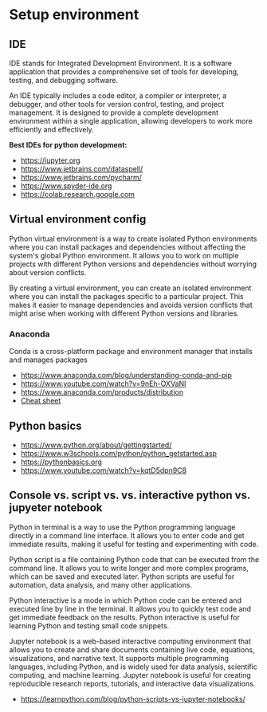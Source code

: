 # Setup environment 

## IDE
IDE stands for Integrated Development Environment. It is a software application that provides a comprehensive set of tools for developing, testing, and debugging software.

An IDE typically includes a code editor, a compiler or interpreter, a debugger, and other tools for version control, testing, and project management. It is designed to provide a complete development environment within a single application, allowing developers to work more efficiently and effectively.

**Best IDEs for python development:**
- https://jupyter.org
- https://www.jetbrains.com/dataspell/
- https://www.jetbrains.com/pycharm/
- https://www.spyder-ide.org
- https://colab.research.google.com


## Virtual environment config
Python virtual environment is a way to create isolated Python environments where you can install packages and dependencies without affecting the system's global Python environment. It allows you to work on multiple projects with different Python versions and dependencies without worrying about version conflicts.

By creating a virtual environment, you can create an isolated environment where you can install the packages specific to a particular project. This makes it easier to manage dependencies and avoids version conflicts that might arise when working with different Python versions and libraries.

### Anaconda
Conda is a cross-platform package and environment manager that installs and manages packages
- https://www.anaconda.com/blog/understanding-conda-and-pip
- https://www.youtube.com/watch?v=9nEh-OXVaNI
- https://www.anaconda.com/products/distribution
- [Cheat sheet](https://docs.conda.io/projects/conda/en/4.6.0/_downloads/52a95608c49671267e40c689e0bc00ca/conda-cheatsheet.pdf)

## Python basics
- https://www.python.org/about/gettingstarted/
- https://www.w3schools.com/python/python_getstarted.asp
- https://pythonbasics.org
- https://www.youtube.com/watch?v=kqtD5dpn9C8

## Console vs. script vs. vs. interactive python vs. jupyeter notebook
Python in terminal is a way to use the Python programming language directly in a command line interface. It allows you to enter code and get immediate results, making it useful for testing and experimenting with code.

Python script is a file containing Python code that can be executed from the command line. It allows you to write longer and more complex programs, which can be saved and executed later. Python scripts are useful for automation, data analysis, and many other applications.

Python interactive is a mode in which Python code can be entered and executed line by line in the terminal. It allows you to quickly test code and get immediate feedback on the results. Python interactive is useful for learning Python and testing small code snippets.

Jupyter notebook is a web-based interactive computing environment that allows you to create and share documents containing live code, equations, visualizations, and narrative text. It supports multiple programming languages, including Python, and is widely used for data analysis, scientific computing, and machine learning. Jupyter notebook is useful for creating reproducible research reports, tutorials, and interactive data visualizations.
- https://learnpython.com/blog/python-scripts-vs-jupyter-notebooks/
